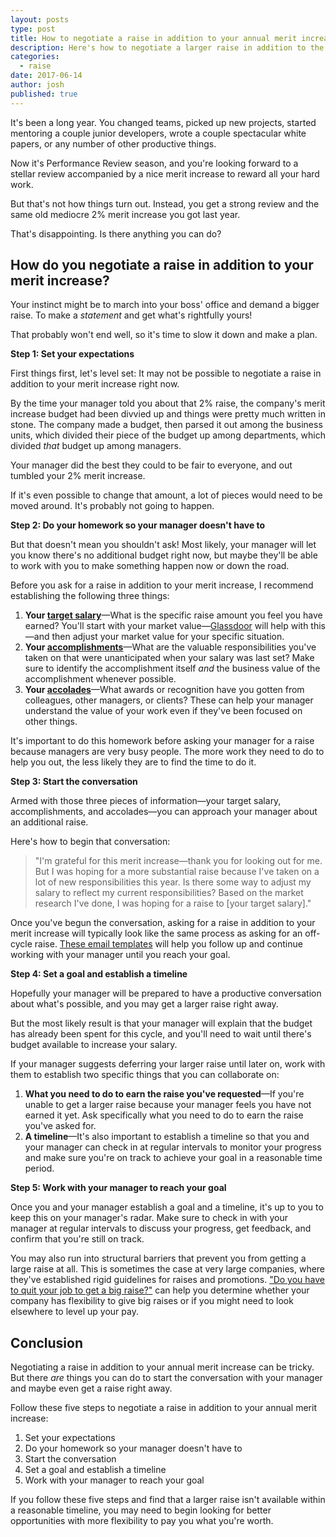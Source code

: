 ```yaml
---
layout: posts
type: post
title: How to negotiate a raise in addition to your annual merit increase
description: Here's how to negotiate a larger raise in addition to the merit increase you were offered in your annual review.
categories:
  - raise
date: 2017-06-14
author: josh
published: true
---
```

It's been a long year. You changed teams, picked up new projects, started mentoring a couple junior developers, wrote a couple spectacular white papers, or any number of other productive things. 

Now it's Performance Review season, and you're looking forward to a stellar review accompanied by a nice merit increase to reward all your hard work.

But that's not how things turn out. Instead, you get a strong review and the same old mediocre 2% merit increase you got last year.

That's disappointing. Is there anything you can do?

## How do you negotiate a raise in addition to your merit increase?

Your instinct might be to march into your boss' office and demand a bigger raise. To make a *statement* and get what's rightfully yours! 

That probably won't end well, so it's time to slow it down and make a plan.

**Step 1: Set your expectations**

First things first, let's level set: It may not be possible to negotiate a raise in addition to your merit increase right now.

By the time your manager told you about that 2% raise, the company's merit increase budget had been divvied up and things were pretty much written in stone. The company made a budget, then parsed it out among the business units, which divided their piece of the budget up among departments, which divided *that* budget up among managers. 

Your manager did the best they could to be fair to everyone, and out tumbled your 2% merit increase.

If it's even possible to change that amount, a lot of pieces would need to be moved around. It's probably not going to happen.

**Step 2: Do your homework so your manager doesn't have to**

But that doesn't mean you shouldn't ask! Most likely, your manager will let you know there's no additional budget right now, but maybe they'll be able to work with you to make something happen now or down the road.

Before you ask for a raise in addition to your merit increase, I recommend establishing the following three things:

1. **Your [target salary](/book/raise/what-is-your-target-salary/)**—What is the specific raise amount you feel you have earned? You'll start with your market value—[Glassdoor](https://www.glassdoor.com/Salaries/index.htm) will help with this—and then adjust your market value for your specific situation.
2. **Your [accomplishments](/book/raise/raise-build-your-case/#accomplishments)**—What are the valuable responsibilities you've taken on that were unanticipated when your salary was last set? Make sure to identify the accomplishment itself *and* the business value of the accomplishment whenever possible.
3. **Your [accolades](/book/raise/raise-build-your-case/#accolades)**—What awards or recognition have you gotten from colleagues, other managers, or clients? These can help your manager understand the value of your work even if they've been focused on other things.

It's important to do this homework before asking your manager for a raise because managers are very busy people. The more work they need to do to help you out, the less likely they are to find the time to do it.

**Step 3: Start the conversation**

Armed with those three pieces of information—your target salary, accomplishments, and accolades—you can approach your manager about an additional raise.

Here's how to begin that conversation:

> "I'm grateful for this merit increase—thank you for looking out for me. But I was hoping for a more substantial raise because I've taken on a lot of new responsibilities this year. Is there some way to adjust my salary to reflect my current responsibilities? Based on the market research I've done, I was hoping for a raise to [your target salary]."

Once you've begun the conversation, asking for a raise in addition to your merit increase will typically look like the same process as asking for an off-cycle raise. [These email templates](/salary-increase-letter-sample/) will help you follow up and continue working with your manager until you reach your goal.

**Step 4: Set a goal and establish a timeline**

Hopefully your manager will be prepared to have a productive conversation about what's possible, and you may get a larger raise right away.

But the most likely result is that your manager will explain that the budget has already been spent for this cycle, and you'll need to wait until there's budget available to increase your salary.

If your manager suggests deferring your larger raise until later on, work with them to establish two specific things that you can collaborate on:

1. **What you need to do to earn the raise you've requested**—If you're unable to get a larger raise because your manager feels you have not earned it yet. Ask specifically what you need to do to earn the raise you've asked for.
2. **A timeline**—It's also important to establish a timeline so that you and your manager can check in at regular intervals to monitor your progress and make sure you're on track to achieve your goal in a reasonable time period.

**Step 5: Work with your manager to reach your goal**

Once you and your manager establish a goal and a timeline, it's up to you to keep this on your manager's radar. Make sure to check in with your manager at regular intervals to discuss your progress, get feedback, and confirm that you're still on track.

You may also run into structural barriers that prevent you from getting a large raise at all. This is sometimes the case at very large companies, where they've established rigid guidelines for raises and promotions. ["Do you have to quit your job to get a big raise?"](/do-you-have-to-quit-your-job-to-get-a-big-raise/) can help you determine whether your company has flexibility to give big raises or if you might need to look elsewhere to level up your pay.

## Conclusion

Negotiating a raise in addition to your annual merit increase can be tricky. But there *are* things you can do to start the conversation with your manager and maybe even get a raise right away.

Follow these five steps to negotiate a raise in addition to your annual merit increase:

1. Set your expectations
2. Do your homework so your manager doesn't have to
3. Start the conversation
4. Set a goal and establish a timeline
5. Work with your manager to reach your goal

If you follow these five steps and find that a larger raise isn't available within a reasonable timeline, you may need to begin looking for better opportunities with more flexibility to pay you what you're worth.